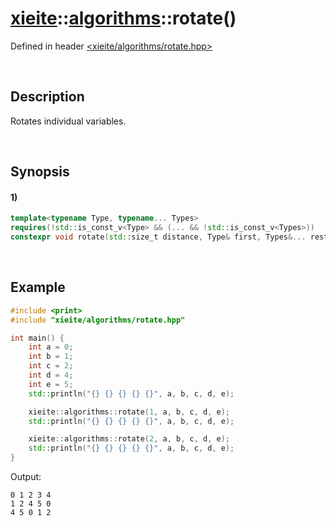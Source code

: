 # [xieite](../../xieite.md)\:\:[algorithms](../../algorithms.md)\:\:rotate\(\)
Defined in header [<xieite/algorithms/rotate.hpp>](../../../include/xieite/algorithms/rotate.hpp)

&nbsp;

## Description
Rotates individual variables.

&nbsp;

## Synopsis
#### 1)
```cpp
template<typename Type, typename... Types>
requires(!std::is_const_v<Type> && (... && !std::is_const_v<Types>))
constexpr void rotate(std::size_t distance, Type& first, Types&... rest) noexcept;
```

&nbsp;

## Example
```cpp
#include <print>
#include "xieite/algorithms/rotate.hpp"

int main() {
    int a = 0;
    int b = 1;
    int c = 2;
    int d = 4;
    int e = 5;
    std::println("{} {} {} {} {}", a, b, c, d, e);

    xieite::algorithms::rotate(1, a, b, c, d, e);
    std::println("{} {} {} {} {}", a, b, c, d, e);

    xieite::algorithms::rotate(2, a, b, c, d, e);
    std::println("{} {} {} {} {}", a, b, c, d, e);
}
```
Output:
```
0 1 2 3 4
1 2 4 5 0
4 5 0 1 2
```
